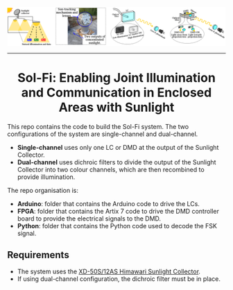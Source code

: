 <picture>
  <img alt="Shows Sol-Fi" src="./assets/Sol-Fi.png">
</picture>

---

<div align="center">
    <h1>Sol-Fi: Enabling Joint Illumination and Communication in Enclosed Areas with Sunlight</h1>
</div>

This repo contains the code to build the Sol-Fi system. The two configurations of the system are single-channel and dual-channel.

* **Single-channel** uses only one LC or DMD at the output of the Sunlight Collector.
* **Dual-channel** uses dichroic filters to divide the output of the Sunlight Collector into two colour channels, which are then recombined to provide illumination.

The repo organisation is:
* **Arduino**: folder that contains the Arduino code to drive the LCs.
* **FPGA**: folder that contains the Artix 7 code to drive the DMD controller board to provide the electrical signals to the DMD.
* **Python**: folder that contains the Python code used to decode the FSK signal.

## Requirements
* The system uses the [XD-50S/12AS Himawari Sunlight Collector](https://himawarisolar.com/himawari-solar-natural-lighting-system/product-specification/).
* If using dual-channel configuration, the dichroic filter must be in place.
